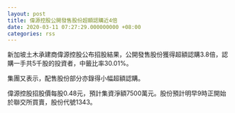 ```yaml
---
layout: post
title: 偉源控股公開發售股份超額認購近4倍
date: 2020-03-11 07:27:29.000000000 +08:00
categories: rss
---
```


新加坡土木承建商偉源控股公布招股結果，公開發售股份獲得超額認購3.8倍，認購一手共5千股的投資者，中籤比率30.01%。

集團又表示，配售股份部分亦錄得小幅超額認購。

偉源控股招股價每股0.48元，預計集資淨額7500萬元。股份預計明早9時正開始於聯交所買賣，股份代號1343。

